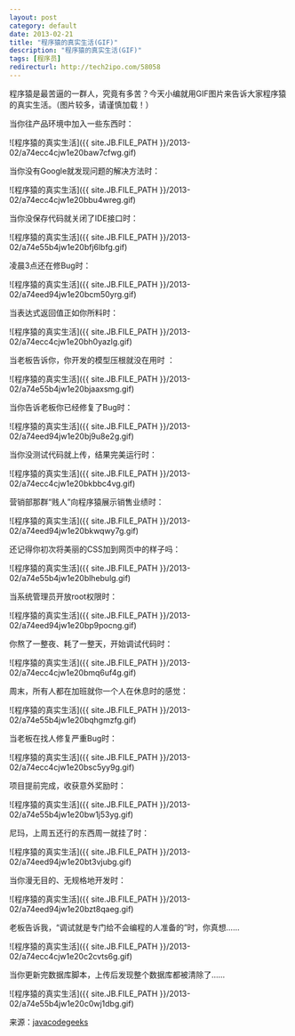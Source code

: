 ```yaml
---
layout: post
category: default
date: 2013-02-21
title: "程序猿的真实生活(GIF)"
description: "程序猿的真实生活(GIF)"
tags: [程序员]
redirecturl: http://tech2ipo.com/58058
---
```



程序猿是最苦逼的一群人，究竟有多苦？今天小编就用GIF图片来告诉大家程序猿的真实生活。（图片较多，请谨慎加载！）

当你往产品环境中加入一些东西时：

![程序猿的真实生活]({{ site.JB.FILE_PATH }}/2013-02/a74ecc4cjw1e20baw7cfwg.gif)

当你没有Google就发现问题的解决方法时：

![程序猿的真实生活]({{ site.JB.FILE_PATH }}/2013-02/a74ecc4cjw1e20bbu4wreg.gif)

当你没保存代码就关闭了IDE接口时：

![程序猿的真实生活]({{ site.JB.FILE_PATH }}/2013-02/a74e55b4jw1e20bfj6lbfg.gif)

凌晨3点还在修Bug时：

![程序猿的真实生活]({{ site.JB.FILE_PATH }}/2013-02/a74eed94jw1e20bcm50yrg.gif)

当表达式返回值正如你所料时：

![程序猿的真实生活]({{ site.JB.FILE_PATH }}/2013-02/a74ecc4cjw1e20bh0yazlg.gif)

当老板告诉你，你开发的模型压根就没在用时 ：

![程序猿的真实生活]({{ site.JB.FILE_PATH }}/2013-02/a74e55b4jw1e20bjaaxsmg.gif)

当你告诉老板你已经修复了Bug时：

![程序猿的真实生活]({{ site.JB.FILE_PATH }}/2013-02/a74eed94jw1e20bj9u8e2g.gif)

当你没测试代码就上传，结果完美运行时：

![程序猿的真实生活]({{ site.JB.FILE_PATH }}/2013-02/a74ecc4cjw1e20bkbbc4vg.gif)

营销部那群“贱人”向程序猿展示销售业绩时：

![程序猿的真实生活]({{ site.JB.FILE_PATH }}/2013-02/a74eed94jw1e20bkwqwy7g.gif)

还记得你初次将美丽的CSS加到网页中的样子吗：

![程序猿的真实生活]({{ site.JB.FILE_PATH }}/2013-02/a74e55b4jw1e20blhebulg.gif)

当系统管理员开放root权限时：

![程序猿的真实生活]({{ site.JB.FILE_PATH }}/2013-02/a74eed94jw1e20bp9pocng.gif)

你熬了一整夜、耗了一整天，开始调试代码时：

![程序猿的真实生活]({{ site.JB.FILE_PATH }}/2013-02/a74ecc4cjw1e20bmq6uf4g.gif)

周末，所有人都在加班就你一个人在休息时的感觉：

![程序猿的真实生活]({{ site.JB.FILE_PATH }}/2013-02/a74e55b4jw1e20bqhgmzfg.gif)

当老板在找人修复严重Bug时：

![程序猿的真实生活]({{ site.JB.FILE_PATH }}/2013-02/a74ecc4cjw1e20bsc5yy9g.gif)

项目提前完成，收获意外奖励时：

![程序猿的真实生活]({{ site.JB.FILE_PATH }}/2013-02/a74e55b4jw1e20bw1j53yg.gif)

尼玛，上周五还行的东西周一就挂了时：

![程序猿的真实生活]({{ site.JB.FILE_PATH }}/2013-02/a74eed94jw1e20bt3vjubg.gif)

当你漫无目的、无规格地开发时：

![程序猿的真实生活]({{ site.JB.FILE_PATH }}/2013-02/a74eed94jw1e20bzt8qaeg.gif)

老板告诉我，“调试就是专门给不会编程的人准备的”时，你真想……

![程序猿的真实生活]({{ site.JB.FILE_PATH }}/2013-02/a74ecc4cjw1e20c2cvts6g.gif)

当你更新完数据库脚本，上传后发现整个数据库都被清除了……

![程序猿的真实生活]({{ site.JB.FILE_PATH }}/2013-02/a74e55b4jw1e20c0wj1dbg.gif)

来源：[javacodegeeks](http://www.javacodegeeks.com/2013/02/the-reality-of-developers-life.html)